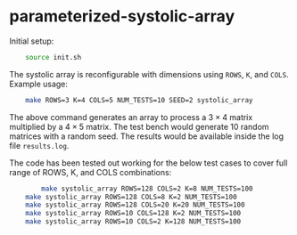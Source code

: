 # parameterized-systolic-array
Initial setup:

```bash
    source init.sh
```

The systolic array is reconfigurable with dimensions using `ROWS`, `K`, and `COLS`. Example usage:
```bash
    make ROWS=3 K=4 COLS=5 NUM_TESTS=10 SEED=2 systolic_array
```

The above command generates an array to process a $3\times4$ matrix multiplied by a $4\times 5$ matrix. The test bench would generate 10 random matrices with a random seed. The results would be available inside the log file `results.log`.

The code has been tested out working for the below test cases to cover full range of ROWS, K, and COLS combinations:
```bash
        make systolic_array ROWS=128 COLS=2 K=8 NUM_TESTS=100
	make systolic_array ROWS=128 COLS=8 K=2 NUM_TESTS=100
	make systolic_array ROWS=128 COLS=20 K=20 NUM_TESTS=100
	make systolic_array ROWS=10 COLS=128 K=2 NUM_TESTS=100
	make systolic_array ROWS=10 COLS=2 K=128 NUM_TESTS=100
```
